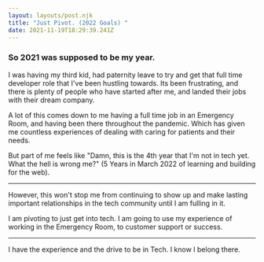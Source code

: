 ```yaml
---
layout: layouts/post.njk
title: "Just Pivot. (2022 Goals) "
date: 2021-11-19T18:29:39.241Z
---
```

### So 2021 was supposed to be my year. 
I was having my third kid, had paternity leave to try and get that full time developer role that I've been hustling towards. Its been frustrating, and there is plenty of people who have started after me, and landed their jobs with their dream company. 

A lot of this comes down to me having a full time job in an Emergency Room, and having been there throughout the pandemic. Which has given me countless experiences of dealing with caring for patients and their needs. 

But part of me feels like "Damn, this is the 4th year that I'm not in tech yet. What the hell is wrong me?" (5 Years in March 2022 of learning and building for the web). 


---

However, this won't stop me from continuing to show up and make lasting important relationships in the tech community until I am fulling in it. 

I am pivoting to just get into tech. I am going to use my experience of working in the Emergency Room, to customer support or success. 


--- 

I have the experience and the drive to be in Tech. I know I belong there. 


